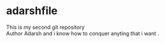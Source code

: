 # adarshfile
This is my second git repository
<br>
Author Adarsh and i know  how to conquer anyting that i want  .

